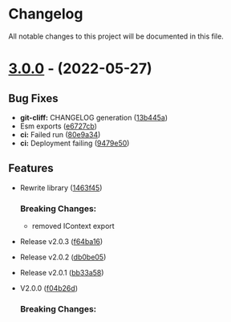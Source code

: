 # Changelog

All notable changes to this project will be documented in this file.

# [3.0.0](https://github.com/axisiscool/velocity/compare/1.2.1...v3.0.0) - (2022-05-27)

## Bug Fixes

- **git-cliff:** CHANGELOG generation ([13b445a](https://github.com/axisiscool/velocity/commit/13b445a62be94e0b26c7c69f575e0c916f6fed8b))
- Esm exports ([e6727cb](https://github.com/axisiscool/velocity/commit/e6727cbef65fdfc4537c3d6f20bec16f787a3459))
- **ci:** Failed run ([80e9a34](https://github.com/axisiscool/velocity/commit/80e9a34b3f65579a335100b0529b6a676cab912c))
- **ci:** Deployment failing ([9479e50](https://github.com/axisiscool/velocity/commit/9479e50e060e487caadff8d099cc75716c10162d))

## Features

- Rewrite library ([1463f45](https://github.com/axisiscool/velocity/commit/1463f454d07b27aeae169d78fbe92ab69c893845))

   ### Breaking Changes:
   - removed IContext export

- Release v2.0.3 ([f64ba16](https://github.com/axisiscool/velocity/commit/f64ba161c61cabd07a5cf8abc826d8476534ee4f))
- Release v2.0.2 ([db0be05](https://github.com/axisiscool/velocity/commit/db0be058259a22489a627ac5a5f9135016fb7b42))
- Release v2.0.1 ([bb33a58](https://github.com/axisiscool/velocity/commit/bb33a58f3aa05515dab31f87778baebf4cbd3bf8))
- V2.0.0 ([f04b26d](https://github.com/axisiscool/velocity/commit/f04b26db93232a532e07a26c540267012876911a))

   ### Breaking Changes:


